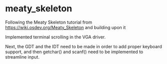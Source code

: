 # meaty_skeleton
 Following the Meaty Skeleton tutorial from https://wiki.osdev.org/Meaty_Skeleton and building upon it

Implemented terminal scrolling in the VGA driver.

Next, the GDT and the IDT need to be made in order to add proper keyboard support, and then getchar() and scanf() need to be implemented to streamline input.
